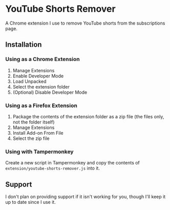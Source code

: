 # YouTube Shorts Remover
A Chrome extension I use to remove YouTube shorts from the subscriptions page.

## Installation

### Using as a Chrome Extension
1. Manage Extensions
2. Enable Developer Mode
3. Load Unpacked
4. Select the extension folder
5. (Optional) Disable Developer Mode

### Using as a Firefox Extension
1. Package the contents of the extension folder as a zip file (the files only, not the folder itself)
2. Manage Extensions
3. Install Add-on From File
4. Select the zip file

### Using with Tampermonkey
Create a new script in Tampermonkey and copy the contents of `extension/youtube-shorts-remover.js` into it.

## Support
I don't plan on providing support if it isn't working for you, though I'll keep it up to date since I use it.
